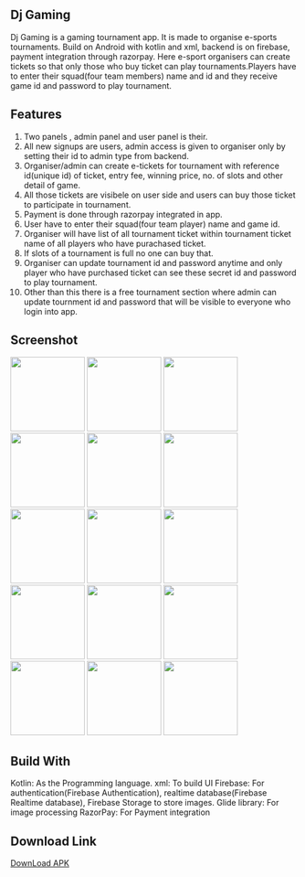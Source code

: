 ## Dj Gaming
Dj Gaming is a gaming tournament app. It is made to organise e-sports tournaments. Build on Android with kotlin and xml, backend is on firebase, payment integration through razorpay.
Here e-sport organisers can create tickets so that only those who buy ticket can play tournaments.Players have to enter their squad(four team members) name and id and they receive game id and password to play tournament.

## Features
1. Two panels , admin panel and user panel is their.
2. All new signups are users, admin access is given to organiser only by setting their id to admin type from backend.
3. Organiser/admin can create e-tickets for tournament with reference id(unique id) of ticket, entry fee, winning price, no. of slots and other detail of game.
4. All those tickets are visibele on user side and users can buy those ticket to participate in tournament.
5. Payment is done through razorpay integrated in app.
6. User have to enter their squad(four team player) name and game id.
7. Organiser will have list of all tournament ticket within tournament ticket name of all players who have purachased ticket.
8. If slots of a tournament is full no one can buy that.
9. Organiser can update tournament id and password anytime and only player who have purchased ticket can see these secret id and password to play tournament.
10. Other than this there is a free tournament section where admin can update tournment id and password that will be visible to everyone who login into app.

## Screenshot
<img src="https://github.com/Ayush16Raj/Dj-Gaming/assets/101800577/935406f2-b68e-4d97-9eac-32d675667807" width="130">
<img src="https://github.com/Ayush16Raj/Dj-Gaming/assets/101800577/706ba2e9-9e6d-45e8-b0fb-be8d8902427c" width="130">
<img src="https://github.com/Ayush16Raj/Dj-Gaming/assets/101800577/74d72b4b-e759-4657-ae97-9d752185721f" width="130">
<img src="https://github.com/Ayush16Raj/Dj-Gaming/assets/101800577/e5fb5751-076a-4df8-87dd-9951f7e94818" width="130">
<img src="https://github.com/Ayush16Raj/Dj-Gaming/assets/101800577/4047c2e4-146b-461a-8ce1-10d604ab7b7e" width="130">
<img src="https://github.com/Ayush16Raj/Dj-Gaming/assets/101800577/d0b20742-36d3-44a0-90ad-4e9e56addc6c" width="130">
<img src="https://github.com/Ayush16Raj/Dj-Gaming/assets/101800577/d00b037c-b9e0-41b4-aa9a-a9efc0b3e48c" width="130">
<img src="https://github.com/Ayush16Raj/Dj-Gaming/assets/101800577/43ca0b10-e05e-4de7-893a-38cef9505ad5" width="130">
<img src="https://github.com/Ayush16Raj/Dj-Gaming/assets/101800577/1d4c3802-6eaf-40a1-8845-3140376bcaeb" width="130">
<img src="https://github.com/Ayush16Raj/Dj-Gaming/assets/101800577/8aa5a186-8e1c-4d0c-9749-b45cd47a4522" width="130">
<img src="https://github.com/Ayush16Raj/Dj-Gaming/assets/101800577/fc0140dd-66f6-48ac-ae16-6461a5d514ff" width="130">
<img src="https://github.com/Ayush16Raj/Dj-Gaming/assets/101800577/0a554c08-8d93-498a-905c-14ecff4abfe8" width="130">
<img src="https://github.com/Ayush16Raj/Dj-Gaming/assets/101800577/a6094b4d-aecc-4aba-958e-e637c44ce287" width="130">
<img src="https://github.com/Ayush16Raj/Dj-Gaming/assets/101800577/e5940a8d-cbe9-4dd6-8f38-1b34e0973f21" width="130">
<img src="https://github.com/Ayush16Raj/Dj-Gaming/assets/101800577/889be1cb-0975-488e-8257-bd99f566e50a" width="130">

## Build With
Kotlin: As the Programming language.
xml: To build UI
Firebase: For authentication(Firebase Authentication), realtime database(Firebase Realtime database), Firebase Storage to store images.
Glide library: For image processing
RazorPay: For Payment integration

## Download Link
[DownLoad APK](https://drive.google.com/file/d/1inJzFHDSbI7HkGZcMHkodS89IVskYCBd/view)
